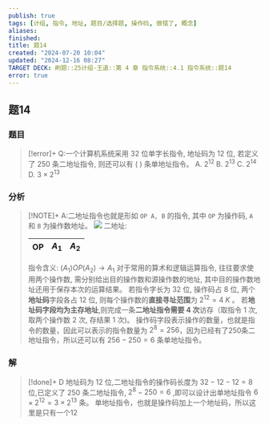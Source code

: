 ```yaml
---
publish: true
tags: [计组, 指令, 地址, 题目/选择题, 操作码, 做错了, 概念]
aliases: 
finished: 
title: 题14
created: "2024-07-20 10:04"
updated: "2024-12-16 08:27"
TARGET DECK: 刷题::25计组-王道::第 4 章 指令系统::4.1 指令系统::题14
error: true
---
```

## 题14
### 题目
> [!error]+
> Q:一个计算机系统采用 32 位单字长指令, 地址码为 12 位, 若定义了 250 条二地址指令, 则还可以有 ( ) 条单地址指令。
> A. ${2}^{12}$ 
> B. ${2}^{13}$ 
> C. ${2}^{14}$ 
> D. $3 \times {2}^{13}$
### 分析
> [!NOTE]+
> A:二地址指令也就是形如 `OP A, B` 的指令, 其中 `OP` 为操作码, `A` 和 `B` 为操作数地址。
> ![](https://img.hwenyi.tech/202409201344301.webp)
> 二地址:
> 
> | OP  | ${A}_{1}$ | ${A}_{2}$ |
> | --- | --------- | --------- |
> 指令含义: $( {A}_{1}) {OP}( {A}_{2})  \rightarrow  {A}_{1}$
> 对于常用的算术和逻辑运算指令, 往往要求使用两个操作数, 需分别给出目的操作数和源操作数的地址, 其中目的操作数地址还用于保存本次的运算结果。
> 若指令字长为 32 位, 操作码占 8 位, 两个**地址码**字段各占 12 位, 则每个操作数的**直接寻址范围**为 ${2}^{12} = 4\;K$ 。
> 若**地址码字段均为主存地址**,则完成一条**二地址指令需要 4 次**访存（取指令 1 次, 取两个操作数 2 次, 存结果 1 次)。
> 操作码字段表示操作的数量，也就是指令的数量，因此可以表示的指令数量为 ${2}^{8} = 256$，因为已经有了250条二地址指令，所以还可以有 $256 - 250 = 6$ 条单地址指令。
### 解
> [!done]+
> D
> 地址码为 12 位,二地址指令的操作码长度为 ${32} - {12} - {12} = 8$ 位,已定义了 250 条二地址指令, ${2}^{8} - {250} = 6$ ,即可以设计出单地址指令 $6 \times  {2}^{12} = 3 \times  {2}^{13}$ 条。
> 单地址指令，也就是操作码加上一个地址码，所以这里是只有一个12
